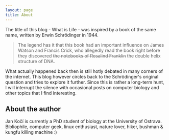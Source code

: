 ```yaml
---
layout: page
title: About
---
```


The title of this blog - What is Life - was inspired by a book of the same name, written by Erwin Schrödinger in 1944.

> The legend has it that this book had an important influence on James Watson and Francis Crick, who allegedly read the book right before they discovered ~~the notebooks of Rosalind Franklin~~ the double helix structure of DNA.

What actually happened back then is still hotly debated in many corners of the internet. This blog however circles back to the Schrödinger's original question and tries to explore it further. Since this is rather a long-term hunt, I will interrupt the silence with occasional posts on computer biology and other topics that I find interesting.

## About the author
Jan Kočí is currently a PhD student of biology at the University of Ostrava. Bibliophile, computer geek, linux enthusiast, nature lover, hiker, bushman & kungfu killing machine :)